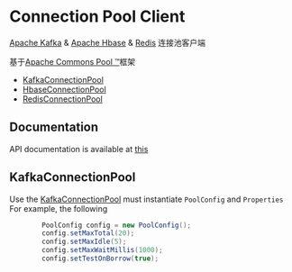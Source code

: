 Connection Pool Client
==============================
  [Apache Kafka](http://kafka.apache.org/) &amp; [Apache Hbase](http://hbase.apache.org/) &amp; [Redis](http://redis.io/) 连接池客户端
  
  基于[Apache Commons Pool ™](http://commons.apache.org/proper/commons-pool/)框架
  * [KafkaConnectionPool](https://github.com/darkphoenixs/connection-pool-client/blob/master/src/main/java/org/darkphoenixs/pool/kafka/KafkaConnectionPool.java)
  * [HbaseConnectionPool](https://github.com/darkphoenixs/connection-pool-client/blob/master/src/main/java/org/darkphoenixs/pool/hbase/HbaseConnectionPool.java)
  * [RedisConnectionPool](https://github.com/darkphoenixs/connection-pool-client/blob/master/src/main/java/org/darkphoenixs/pool/redis/RedisConnectionPool.java)

## Documentation

API documentation is available at [this]()

## KafkaConnectionPool

Use the [KafkaConnectionPool](https://github.com/darkphoenixs/connection-pool-client/blob/master/src/main/java/org/darkphoenixs/pool/kafka/KafkaConnectionPool.java) must instantiate `PoolConfig` and `Properties`
For example, the following 
```java
		PoolConfig config = new PoolConfig();
		config.setMaxTotal(20);
		config.setMaxIdle(5);
		config.setMaxWaitMillis(1000);
		config.setTestOnBorrow(true);
```
